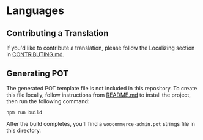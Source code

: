 # Languages

## Contributing a Translation
If you'd like to contribute a translation, please follow the Localizing section in [CONTRIBUTING.md](https://github.com/woocommerce/woocommerce-admin/blob/master/CONTRIBUTING.md).

## Generating POT

The generated POT template file is not included in this repository. To create this file locally, follow instructions from [README.md](https://github.com/woocommerce/woocommerce-admin/blob/master/README.md) to install the project, then run the following command:

```
npm run build
```

After the build completes, you'll find a `woocommerce-admin.pot` strings file in this directory.